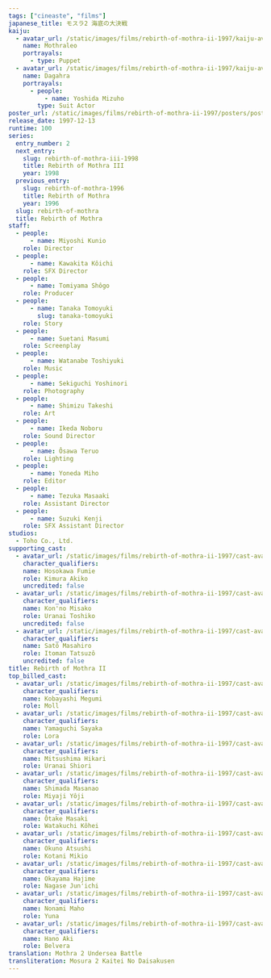 ```yaml
---
tags: ["cineaste", "films"]
japanese_title: モスラ2 海底の大決戦
kaiju:
  - avatar_url: /static/images/films/rebirth-of-mothra-ii-1997/kaiju-avatars/01288.webp
    name: Mothraleo
    portrayals:
      - type: Puppet
  - avatar_url: /static/images/films/rebirth-of-mothra-ii-1997/kaiju-avatars/mizuho-yoshida-0.webp
    name: Dagahra
    portrayals:
      - people:
          - name: Yoshida Mizuho
        type: Suit Actor
poster_url: /static/images/films/rebirth-of-mothra-ii-1997/posters/poster.webp
release_date: 1997-12-13
runtime: 100
series:
  entry_number: 2
  next_entry:
    slug: rebirth-of-mothra-iii-1998
    title: Rebirth of Mothra III
    year: 1998
  previous_entry:
    slug: rebirth-of-mothra-1996
    title: Rebirth of Mothra
    year: 1996
  slug: rebirth-of-mothra
  title: Rebirth of Mothra
staff:
  - people:
      - name: Miyoshi Kunio
    role: Director
  - people:
      - name: Kawakita Kôichi
    role: SFX Director
  - people:
      - name: Tomiyama Shôgo
    role: Producer
  - people:
      - name: Tanaka Tomoyuki
        slug: tanaka-tomoyuki
    role: Story
  - people:
      - name: Suetani Masumi
    role: Screenplay
  - people:
      - name: Watanabe Toshiyuki
    role: Music
  - people:
      - name: Sekiguchi Yoshinori
    role: Photography
  - people:
      - name: Shimizu Takeshi
    role: Art
  - people:
      - name: Ikeda Noboru
    role: Sound Director
  - people:
      - name: Ôsawa Teruo
    role: Lighting
  - people:
      - name: Yoneda Miho
    role: Editor
  - people:
      - name: Tezuka Masaaki
    role: Assistant Director
  - people:
      - name: Suzuki Kenji
    role: SFX Assistant Director
studios:
  - Toho Co., Ltd.
supporting_cast:
  - avatar_url: /static/images/films/rebirth-of-mothra-ii-1997/cast-avatars/fumie-hosokawa-0.webp
    character_qualifiers:
    name: Hosokawa Fumie
    role: Kimura Akiko
    uncredited: false
  - avatar_url: /static/images/films/rebirth-of-mothra-ii-1997/cast-avatars/misako-konno-0.webp
    character_qualifiers:
    name: Kon'no Misako
    role: Uranai Toshiko
    uncredited: false
  - avatar_url: /static/images/films/rebirth-of-mothra-ii-1997/cast-avatars/masahiro-sato-0.webp
    character_qualifiers:
    name: Satô Masahiro
    role: Itoman Tatsuzô
    uncredited: false
title: Rebirth of Mothra II
top_billed_cast:
  - avatar_url: /static/images/films/rebirth-of-mothra-ii-1997/cast-avatars/megumi-kobayashi-0.webp
    character_qualifiers:
    name: Kobayashi Megumi
    role: Moll
  - avatar_url: /static/images/films/rebirth-of-mothra-ii-1997/cast-avatars/sayaka-yamaguchi-0.webp
    character_qualifiers:
    name: Yamaguchi Sayaka
    role: Lora
  - avatar_url: /static/images/films/rebirth-of-mothra-ii-1997/cast-avatars/hikari-mitsushima-0.webp
    character_qualifiers:
    name: Mitsushima Hikari
    role: Uranai Shiori
  - avatar_url: /static/images/films/rebirth-of-mothra-ii-1997/cast-avatars/masanao-shimada-0.webp
    character_qualifiers:
    name: Shimada Masanao
    role: Miyaji Yôji
  - avatar_url: /static/images/films/rebirth-of-mothra-ii-1997/cast-avatars/masaki-otake-0.webp
    character_qualifiers:
    name: Ôtake Masaki
    role: Watakuchi Kôhei
  - avatar_url: /static/images/films/rebirth-of-mothra-ii-1997/cast-avatars/atsushi-okuno-0.webp
    character_qualifiers:
    name: Okuno Atsushi
    role: Kotani Mikio
  - avatar_url: /static/images/films/rebirth-of-mothra-ii-1997/cast-avatars/hajime-okayama-0.webp
    character_qualifiers:
    name: Okayama Hajime
    role: Nagase Jun'ichi
  - avatar_url: /static/images/films/rebirth-of-mothra-ii-1997/cast-avatars/maho-nonami-0.webp
    character_qualifiers:
    name: Nonami Maho
    role: Yuna
  - avatar_url: /static/images/films/rebirth-of-mothra-ii-1997/cast-avatars/aki-hano-0.webp
    character_qualifiers:
    name: Hano Aki
    role: Belvera
translation: Mothra 2 Undersea Battle
transliteration: Mosura 2 Kaitei No Daisakusen
---
```

